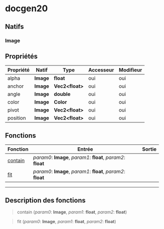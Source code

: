 # docgen20

## Natifs
### Image
## Propriétés
|Propriété|Natif|Type|Accesseur|Modifieur|
|-|-|-|-|-|
|alpha|**Image**|**float**|oui|oui|
|anchor|**Image**|**Vec2\<float>**|oui|oui|
|angle|**Image**|**double**|oui|oui|
|color|**Image**|**Color**|oui|oui|
|pivot|**Image**|**Vec2\<float>**|oui|oui|
|position|**Image**|**Vec2\<float>**|oui|oui|
## Fonctions
|Fonction|Entrée|Sortie|
|-|-|-|
|[contain](#func_0)|*param0*: **Image**, *param1*: **float**, *param2*: **float**||
|[fit](#func_1)|*param0*: **Image**, *param1*: **float**, *param2*: **float**||


***
## Description des fonctions

<a id="func_0"></a>
> contain (*param0*: **Image**, *param1*: **float**, *param2*: **float**)

<a id="func_1"></a>
> fit (*param0*: **Image**, *param1*: **float**, *param2*: **float**)

